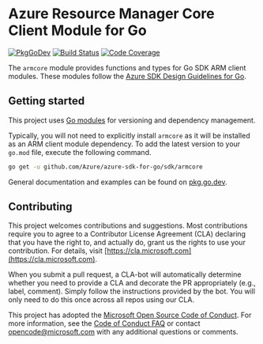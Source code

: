 # Azure Resource Manager Core Client Module for Go

[![PkgGoDev](https://pkg.go.dev/badge/github.com/Azure/azure-sdk-for-go/sdk/armcore)](https://pkg.go.dev/github.com/Azure/azure-sdk-for-go/sdk/armcore)
[![Build Status](https://dev.azure.com/azure-sdk/public/_apis/build/status/go/go%20-%20armcore%20-%20ci?branchName=main)](https://dev.azure.com/azure-sdk/public/_build/latest?definitionId=1844&branchName=main)
[![Code Coverage](https://img.shields.io/azure-devops/coverage/azure-sdk/public/1844/main)](https://img.shields.io/azure-devops/coverage/azure-sdk/public/1844/main)

The `armcore` module provides functions and types for Go SDK ARM client modules.
These modules follow the [Azure SDK Design Guidelines for Go](https://azure.github.io/azure-sdk/golang_introduction.html).

## Getting started

This project uses [Go modules](https://github.com/golang/go/wiki/Modules) for versioning and dependency management.

Typically, you will not need to explicitly install `armcore` as it will be installed as an ARM client module dependency.
To add the latest version to your `go.mod` file, execute the following command.

```bash
go get -u github.com/Azure/azure-sdk-for-go/sdk/armcore
```

General documentation and examples can be found on [pkg.go.dev](https://pkg.go.dev/github.com/Azure/azure-sdk-for-go/sdk/armcore).

## Contributing
This project welcomes contributions and suggestions. Most contributions require
you to agree to a Contributor License Agreement (CLA) declaring that you have
the right to, and actually do, grant us the rights to use your contribution.
For details, visit [https://cla.microsoft.com](https://cla.microsoft.com).

When you submit a pull request, a CLA-bot will automatically determine whether
you need to provide a CLA and decorate the PR appropriately (e.g., label,
comment). Simply follow the instructions provided by the bot. You will only
need to do this once across all repos using our CLA.

This project has adopted the
[Microsoft Open Source Code of Conduct](https://opensource.microsoft.com/codeofconduct/).
For more information, see the
[Code of Conduct FAQ](https://opensource.microsoft.com/codeofconduct/faq/)
or contact [opencode@microsoft.com](mailto:opencode@microsoft.com) with any
additional questions or comments.
